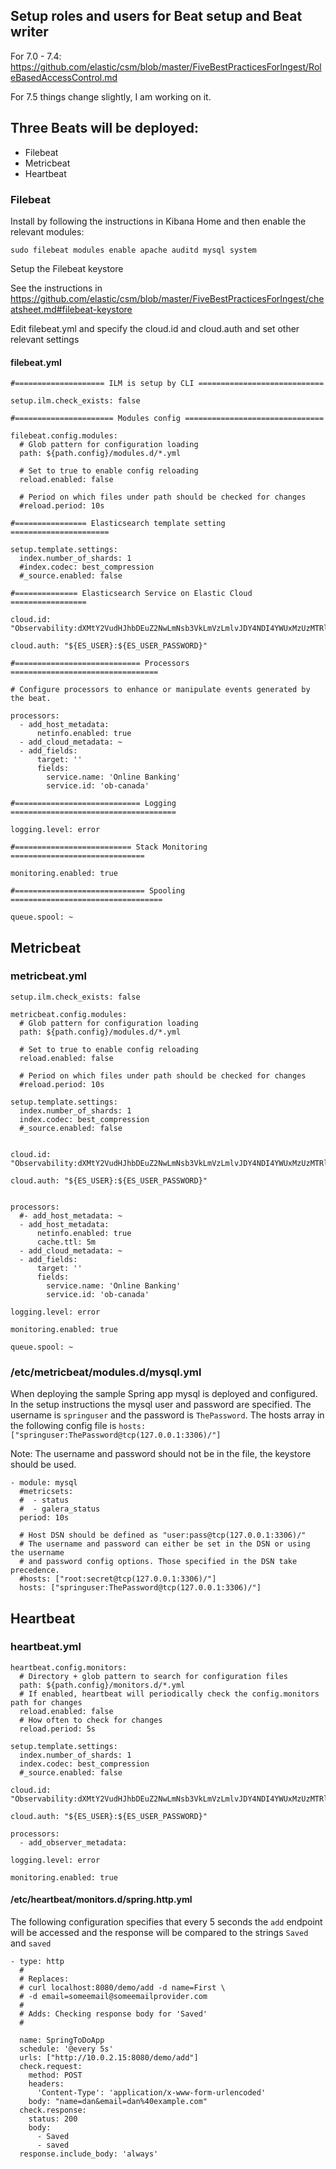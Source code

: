 ## Setup roles and users for Beat setup and Beat writer

For 7.0 - 7.4:
https://github.com/elastic/csm/blob/master/FiveBestPracticesForIngest/RoleBasedAccessControl.md

For 7.5 things change slightly, I am working on it.

## Three Beats will be deployed:

- Filebeat
- Metricbeat
- Heartbeat

### Filebeat

Install by following the instructions in Kibana Home and then enable the relevant modules:

```
sudo filebeat modules enable apache auditd mysql system
```

Setup the Filebeat keystore

See the instructions in https://github.com/elastic/csm/blob/master/FiveBestPracticesForIngest/cheatsheet.md#filebeat-keystore

Edit filebeat.yml and specify the cloud.id and cloud.auth and set other relevant settings

#### filebeat.yml
```
#==================== ILM is setup by CLI ============================

setup.ilm.check_exists: false

#====================== Modules config ===============================

filebeat.config.modules:
  # Glob pattern for configuration loading
  path: ${path.config}/modules.d/*.yml

  # Set to true to enable config reloading
  reload.enabled: false

  # Period on which files under path should be checked for changes
  #reload.period: 10s

#================ Elasticsearch template setting ======================

setup.template.settings:
  index.number_of_shards: 1
  #index.codec: best_compression
  #_source.enabled: false

#============== Elasticsearch Service on Elastic Cloud =================

cloud.id: "Observability:dXMtY2VudHJhbDEuZ2NwLmNsb3VkLmVzLmlvJDY4NDI4YWUxMzUzMTRlNjJiMGRhNTZiOWEzYjRhMTBmJDU3YzU5NzM5Y2NmYjQ2ZTRiNWNjMjY2MjIyNzcwYjZj"

cloud.auth: "${ES_USER}:${ES_USER_PASSWORD}"

#============================ Processors =================================

# Configure processors to enhance or manipulate events generated by the beat.

processors:
  - add_host_metadata:
      netinfo.enabled: true
  - add_cloud_metadata: ~
  - add_fields:
      target: ''
      fields:
        service.name: 'Online Banking'
        service.id: 'ob-canada'

#============================ Logging =====================================

logging.level: error

#========================== Stack Monitoring ==============================

monitoring.enabled: true

#============================= Spooling  ==================================

queue.spool: ~
```

## Metricbeat

### metricbeat.yml

```
setup.ilm.check_exists: false

metricbeat.config.modules:
  # Glob pattern for configuration loading
  path: ${path.config}/modules.d/*.yml

  # Set to true to enable config reloading
  reload.enabled: false

  # Period on which files under path should be checked for changes
  #reload.period: 10s

setup.template.settings:
  index.number_of_shards: 1
  index.codec: best_compression
  #_source.enabled: false


cloud.id: "Observability:dXMtY2VudHJhbDEuZ2NwLmNsb3VkLmVzLmlvJDY4NDI4YWUxMzUzMTRlNjJiMGRhNTZiOWEzYjRhMTBmJDU3YzU5NzM5Y2NmYjQ2ZTRiNWNjMjY2MjIyNzcwYjZj"

cloud.auth: "${ES_USER}:${ES_USER_PASSWORD}"


processors:
  #- add_host_metadata: ~
  - add_host_metadata:
      netinfo.enabled: true
      cache.ttl: 5m
  - add_cloud_metadata: ~
  - add_fields:
      target: ''
      fields:
        service.name: 'Online Banking'
        service.id: 'ob-canada'

logging.level: error

monitoring.enabled: true

queue.spool: ~
```

### /etc/metricbeat/modules.d/mysql.yml 

When deploying the sample Spring app mysql is deployed and configured.  In the setup instructions the mysql user and password are specified.  The username is `springuser` and the password is `ThePassword`. The hosts array in the following config file is `hosts: ["springuser:ThePassword@tcp(127.0.0.1:3306)/"]`

Note: The username and password should not be in the file, the keystore should be used.

```
- module: mysql
  #metricsets:
  #  - status
  #  - galera_status
  period: 10s

  # Host DSN should be defined as "user:pass@tcp(127.0.0.1:3306)/"
  # The username and password can either be set in the DSN or using the username
  # and password config options. Those specified in the DSN take precedence.
  #hosts: ["root:secret@tcp(127.0.0.1:3306)/"]
  hosts: ["springuser:ThePassword@tcp(127.0.0.1:3306)/"]
```

## Heartbeat

### heartbeat.yml
```
heartbeat.config.monitors:
  # Directory + glob pattern to search for configuration files
  path: ${path.config}/monitors.d/*.yml
  # If enabled, heartbeat will periodically check the config.monitors path for changes
  reload.enabled: false
  # How often to check for changes
  reload.period: 5s

setup.template.settings:
  index.number_of_shards: 1
  index.codec: best_compression
  #_source.enabled: false

cloud.id: "Observability:dXMtY2VudHJhbDEuZ2NwLmNsb3VkLmVzLmlvJDY4NDI4YWUxMzUzMTRlNjJiMGRhNTZiOWEzYjRhMTBmJDU3YzU5NzM5Y2NmYjQ2ZTRiNWNjMjY2MjIyNzcwYjZj"

cloud.auth: "${ES_USER}:${ES_USER_PASSWORD}"

processors:
  - add_observer_metadata:

logging.level: error

monitoring.enabled: true
```

#### /etc/heartbeat/monitors.d/spring.http.yml

The following configuration specifies that every 5 seconds the `add` endpoint will be accessed
and the response will be compared to the strings `Saved` and `saved`

```
- type: http
  #
  # Replaces:
  # curl localhost:8080/demo/add -d name=First \
  # -d email=someemail@someemailprovider.com
  #
  # Adds: Checking response body for 'Saved'
  #

  name: SpringToDoApp
  schedule: '@every 5s'
  urls: ["http://10.0.2.15:8080/demo/add"]
  check.request:
    method: POST
    headers: 
      'Content-Type': 'application/x-www-form-urlencoded'
    body: "name=dan&email=dan%40example.com"
  check.response:
    status: 200
    body:
      - Saved
      - saved
  response.include_body: 'always'
  ```
